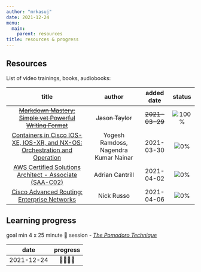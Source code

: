 ```yaml
---
author: "mrkasuj"
date: 2021-12-24
menu:
  main:
    parent: resources
title: resources & progress
---
```



## Resources

List of video trainings, books, audiobooks:

| title | author | added date | status |
| :-----: | :-----: | :-----: | :-----: |
| ~~[Markdown Mastery: Simple yet Powerful Writing Format](https://www.udemy.com/course/markdown/)~~ | ~~Jason Taylor~~ | ~~2021-03-29~~ | ![100%](https://progress-bar.dev/100) |
| [Containers in Cisco IOS-XE, IOS-XR, and NX-OS: Orchestration and Operation](https://learning.oreilly.com/library/view/containers-in-cisco/9780135783085/) | Yogesh Ramdoss, Nagendra Kumar Nainar | 2021-03-30 | ![0%](https://progress-bar.dev/0) |
| [AWS Certified Solutions Architect - Associate (SAA-C02)](https://learn.cantrill.io/courses/enrolled/730712) | Adrian Cantrill | 2021-04-02 | ![0%](https://progress-bar.dev/20) |
| [Cisco Advanced Routing: Enterprise Networks](https://app.pluralsight.com/library/courses/cisco-advanced-routing-enterprise-networks/table-of-contents) | Nick Russo | 2021-04-06 | ![0%](https://progress-bar.dev/0) |


## Learning progress  
goal min 4 x 25 minute 🍅 session - 
_[The Pomodoro Technique](https://todoist.com/pl/productivity-methods/pomodoro-technique)_

| date | progress |
| :-----: | :-----: |
| 2021-12-24 | 🍅🍅🍅🍅 |
